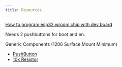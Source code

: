 ```yaml
---
title: Resources
---
```


[How to program esp32 wroom chip with dev board](https://www.youtube.com/watch?v=ndEeFQ5mi_g)

Needs 2 pushbuttons for boot and en.

Generic Components (1206 Surface Mount Minimum)
- [PushButton](https://www.digikey.com/en/products/detail/omron-electronics-inc-emc-div/B3U-1100PM/3908607?&utm_adgroup=General&utm_term=&gad_source=1)
- [10k Resistor](https://www.digikey.com/en/products/detail/yageo/RC1206FR-0710KL/728483)
